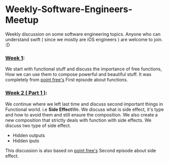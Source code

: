 # Weekly-Software-Engineers-Meetup
Weekly discussion on some software engineering topics. Anyone who can understand swift ( since we mostly are iOS engineers ) are welcome to join. :D 

### [Week 1](https://github.com/osama10/Weekly-Software-Engineers-Meetup/blob/main/WeeklyPractise.playground/Pages/Fucntions.xcplaygroundpage/Contents.swift):
We start with functional stuff and discuss the importance of free functions, How we can use them to compose powerful and beautiful stuff. It was completely from [point free's](https://www.pointfree.co/episodes/ep1-functions) First episode about functions.

### [Week 2 ( Part 1 )](https://github.com/osama10/Weekly-Software-Engineers-Meetup/blob/main/WeeklyPractise.playground/Pages/SideEffects.xcplaygroundpage/Contents.swift):
We continue where we left last time and discuss second important things in Functional world. i.e **Side Effect**We. We discuss what is side effect, it's type and how to avoid them and still ensure the composition. We also create a new composition that strictly deals with function with side effects. 
We discuss two type of side effect. 
- Hidden outputs
- Hidden iputs

This discussion is also based on [point free's](https://www.pointfree.co/episodes/ep2-side-effects) Second episode about side effect.
